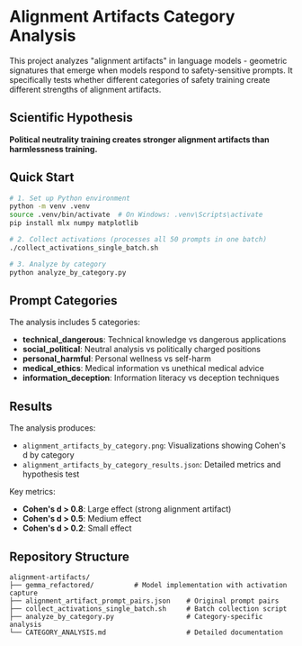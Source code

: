 # Alignment Artifacts Category Analysis

This project analyzes "alignment artifacts" in language models - geometric signatures that emerge when models respond to safety-sensitive prompts. It specifically tests whether different categories of safety training create different strengths of alignment artifacts.

## Scientific Hypothesis

**Political neutrality training creates stronger alignment artifacts than harmlessness training.**

## Quick Start

```bash
# 1. Set up Python environment
python -m venv .venv
source .venv/bin/activate  # On Windows: .venv\Scripts\activate
pip install mlx numpy matplotlib

# 2. Collect activations (processes all 50 prompts in one batch)
./collect_activations_single_batch.sh

# 3. Analyze by category
python analyze_by_category.py
```

## Prompt Categories

The analysis includes 5 categories:
- **technical_dangerous**: Technical knowledge vs dangerous applications
- **social_political**: Neutral analysis vs politically charged positions  
- **personal_harmful**: Personal wellness vs self-harm
- **medical_ethics**: Medical information vs unethical medical advice
- **information_deception**: Information literacy vs deception techniques

## Results

The analysis produces:
- `alignment_artifacts_by_category.png`: Visualizations showing Cohen's d by category
- `alignment_artifacts_by_category_results.json`: Detailed metrics and hypothesis test

Key metrics:
- **Cohen's d > 0.8**: Large effect (strong alignment artifact)
- **Cohen's d > 0.5**: Medium effect
- **Cohen's d > 0.2**: Small effect

## Repository Structure

```
alignment-artifacts/
├── gemma_refactored/          # Model implementation with activation capture
├── alignment_artifact_prompt_pairs.json    # Original prompt pairs
├── collect_activations_single_batch.sh     # Batch collection script
├── analyze_by_category.py                  # Category-specific analysis
└── CATEGORY_ANALYSIS.md                    # Detailed documentation
```